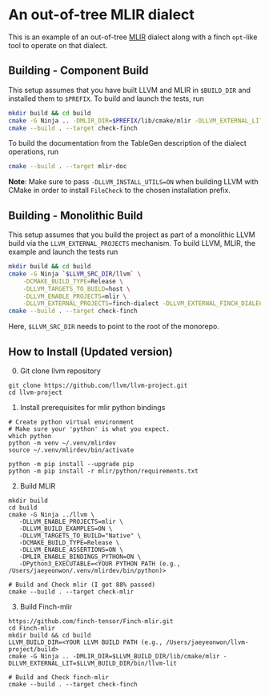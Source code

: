 # An out-of-tree MLIR dialect

This is an example of an out-of-tree [MLIR](https://mlir.llvm.org/) dialect along with a finch `opt`-like tool to operate on that dialect.

## Building - Component Build

This setup assumes that you have built LLVM and MLIR in `$BUILD_DIR` and installed them to `$PREFIX`. To build and launch the tests, run
```sh
mkdir build && cd build
cmake -G Ninja .. -DMLIR_DIR=$PREFIX/lib/cmake/mlir -DLLVM_EXTERNAL_LIT=$BUILD_DIR/bin/llvm-lit
cmake --build . --target check-finch
```
To build the documentation from the TableGen description of the dialect operations, run
```sh
cmake --build . --target mlir-doc
```
**Note**: Make sure to pass `-DLLVM_INSTALL_UTILS=ON` when building LLVM with CMake in order to install `FileCheck` to the chosen installation prefix.

## Building - Monolithic Build

This setup assumes that you build the project as part of a monolithic LLVM build via the `LLVM_EXTERNAL_PROJECTS` mechanism.
To build LLVM, MLIR, the example and launch the tests run
```sh
mkdir build && cd build
cmake -G Ninja `$LLVM_SRC_DIR/llvm` \
    -DCMAKE_BUILD_TYPE=Release \
    -DLLVM_TARGETS_TO_BUILD=host \
    -DLLVM_ENABLE_PROJECTS=mlir \
    -DLLVM_EXTERNAL_PROJECTS=finch-dialect -DLLVM_EXTERNAL_FINCH_DIALECT_SOURCE_DIR=../
cmake --build . --target check-finch
```
Here, `$LLVM_SRC_DIR` needs to point to the root of the monorepo.


## How to Install (Updated version)

0. Git clone llvm repository
```
git clone https://github.com/llvm/llvm-project.git
cd llvm-project
```

1. Install prerequisites for mlir python bindings

```
# Create python virtual environment
# Make sure your 'python' is what you expect.
which python
python -m venv ~/.venv/mlirdev
source ~/.venv/mlirdev/bin/activate

python -m pip install --upgrade pip
python -m pip install -r mlir/python/requirements.txt
```

2. Build MLIR

```
mkdir build
cd build
cmake -G Ninja ../llvm \                                                                                                                                                  
   -DLLVM_ENABLE_PROJECTS=mlir \
   -DLLVM_BUILD_EXAMPLES=ON \
   -DLLVM_TARGETS_TO_BUILD="Native" \
   -DCMAKE_BUILD_TYPE=Release \
   -DLLVM_ENABLE_ASSERTIONS=ON \
   -DMLIR_ENABLE_BINDINGS_PYTHON=ON \
   -DPython3_EXECUTABLE=<YOUR PYTHON PATH (e.g., /Users/jaeyeonwon/.venv/mlirdev/bin/python)>

# Build and Check mlir (I got 88% passed)
cmake --build . --target check-mlir 
```

3. Build Finch-mlir

```
https://github.com/finch-tensor/Finch-mlir.git
cd Finch-mlir
mkdir build && cd build
LLVM_BUILD_DIR=<YOUR LLVM BUILD PATH (e.g., /Users/jaeyeonwon/llvm-project/build>
cmake -G Ninja .. -DMLIR_DIR=$LLVM_BUILD_DIR/lib/cmake/mlir -DLLVM_EXTERNAL_LIT=$LLVM_BUILD_DIR/bin/llvm-lit

# Build and Check finch-mlir
cmake --build . --target check-finch
```

